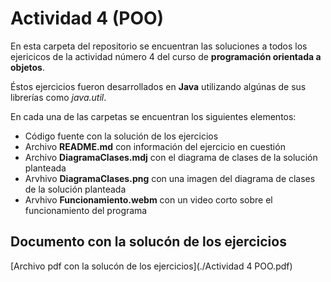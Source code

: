 # Actividad 4 (POO)

En esta carpeta del repositorio se encuentran las soluciones a todos los ejericicos de la actividad número 4 del curso de **programación orientada a objetos**.

Éstos ejercicios fueron desarrollados en **Java** utilizando algúnas de sus librerías como *java.util*.

En cada una de las carpetas se encuentran los siguientes elementos:
* Código fuente con la solución de los ejercicios
* Archivo **README.md** con información del ejercicio en cuestión
* Archivo **DiagramaClases.mdj** con el diagrama de clases de la solución planteada
* Arvhivo **DiagramaClases.png** con una imagen del diagrama de clases de la solución planteada
* Arvhivo **Funcionamiento.webm** con un video corto sobre el funcionamiento del programa

## Documento con la solucón de los ejercicios

[Archivo pdf con la solucón de los ejercicios](./Actividad 4 POO.pdf)
